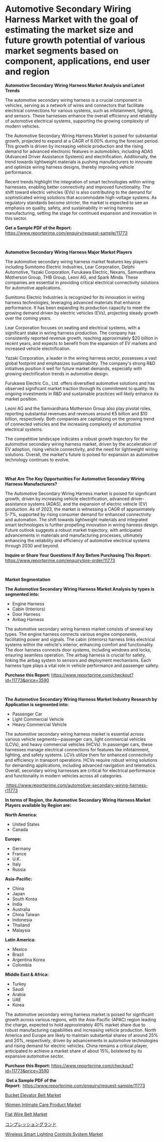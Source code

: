 <p><h1>Automotive Secondary Wiring Harness Market with the goal of estimating the market size and future growth potential of various market segments based on component, applications, end user and region</h1></p><p><strong>Automotive Secondary Wiring Harness Market Analysis and Latest Trends</strong></p>
<p><p>The automotive secondary wiring harness is a crucial component in vehicles, serving as a network of wires and connectors that facilitate electrical connections for various systems, such as infotainment, lighting, and sensors. These harnesses enhance the overall efficiency and reliability of automotive electrical systems, supporting the growing complexity of modern vehicles.</p><p>The Automotive Secondary Wiring Harness Market is poised for substantial growth, projected to expand at a CAGR of 6.00% during the forecast period. This growth is driven by increasing vehicle production and the rising demand for advanced electronic features in automobiles, including ADAS (Advanced Driver Assistance Systems) and electrification. Additionally, the trend towards lightweight materials is pushing manufacturers to innovate and optimize wiring harness designs, thereby improving vehicle performance.</p><p>Recent trends highlight the integration of smart technologies within wiring harnesses, enabling better connectivity and improved functionality. The shift toward electric vehicles (EVs) is also contributing to the demand for sophisticated wiring solutions that accommodate high-voltage systems. As regulatory standards become stricter, the market is expected to see an emphasis on quality, safety, and sustainability in wiring harness manufacturing, setting the stage for continued expansion and innovation in this sector.</p></p>
<p><strong>Get a Sample PDF of the Report:&nbsp;</strong> <a href="https://www.reportprime.com/enquiry/request-sample/11773">https://www.reportprime.com/enquiry/request-sample/11773</a></p>
<p>&nbsp;</p>
<p><strong>Automotive Secondary Wiring Harness Major Market Players</strong></p>
<p><p>The automotive secondary wiring harness market features key players including Sumitomo Electric Industries, Lear Corporation, Delphi Automotive, Yazaki Corporation, Furukawa Electric, Nexans, Samvardhana Motherson Group, THB Group, Leoni AG, and Spark Minda. These companies are essential in providing critical electrical connectivity solutions for automotive applications.</p><p>Sumitomo Electric Industries is recognized for its innovation in wiring harness technologies, leveraging advanced materials that enhance performance. It has been expanding its production capacity to meet the growing demand driven by electric vehicles (EVs), projecting steady growth over the coming years.</p><p>Lear Corporation focuses on seating and electrical systems, with a significant stake in wiring harness production. The company has consistently reported revenue growth, reaching approximately $20 billion in recent years, and expects to benefit from the expansion of EV markets and increased vehicle electrification.</p><p>Yazaki Corporation, a leader in the wiring harness sector, possesses a vast global footprint and emphasizes sustainability. The company's strong R&D initiatives position it well for future market demands, especially with growing electrification trends in automotive design.</p><p>Furukawa Electric Co., Ltd. offers diversified automotive solutions and has observed significant market traction through its commitment to quality. Its ongoing investments in R&D and sustainable practices will likely enhance its market position.</p><p>Leoni AG and the Samvardhana Motherson Group also play pivotal roles, reporting substantial revenues and revenues around €5 billion and $10 billion, respectively. Both companies are capitalizing on the growing trend of connected vehicles and the increasing complexity of automotive electrical systems.</p><p>The competitive landscape indicates a robust growth trajectory for the automotive secondary wiring harness market, driven by the acceleration of EV adoption, rising vehicle connectivity, and the need for lightweight wiring solutions. Overall, the market's future is poised for expansion as automotive technology continues to evolve.</p></p>
<p>&nbsp;</p>
<p><strong>What Are The Key Opportunities For Automotive Secondary Wiring Harness Manufacturers?</strong></p>
<p><p>The Automotive Secondary Wiring Harness market is poised for significant growth, driven by increasing vehicle electrification, advanced driver-assistance systems (ADAS), and the expansion of electric vehicle (EV) production. As of 2023, the market is witnessing a CAGR of approximately 5-7%, supported by rising consumer demand for enhanced connectivity and automation. The shift towards lightweight materials and integrated smart technologies is further propelling innovation in wiring harness design. Future outlook suggests a robust market trajectory, with anticipated advancements in materials and manufacturing processes, ultimately enhancing the reliability and efficiency of automotive electrical systems through 2030 and beyond.</p></p>
<p><strong>Inquire or Share Your Questions If Any Before Purchasing This Report:</strong> <a href="https://www.reportprime.com/enquiry/pre-order/11773">https://www.reportprime.com/enquiry/pre-order/11773</a></p>
<p>&nbsp;</p>
<p><strong>Market Segmentation</strong></p>
<p><strong>The Automotive Secondary Wiring Harness Market Analysis by types is segmented into:</strong></p>
<p><ul><li>Engine Harness</li><li>Cabin (Interiors)</li><li>Door Harness</li><li>Airbag Harness</li></ul></p>
<p><p>The automotive secondary wiring harness market consists of several key types. The engine harness connects various engine components, facilitating power and signals. The cabin (interiors) harness links electrical systems within the vehicle's interior, enhancing comfort and functionality. The door harness connects door systems, including windows and locks, ensuring seamless operation. The airbag harness is crucial for safety, linking the airbag system to sensors and deployment mechanisms. Each harness type plays a vital role in vehicle performance and passenger safety.</p></p>
<p><strong>Purchase this Report:&nbsp;</strong><a href="https://www.reportprime.com/checkout?id=11773&price=3590">https://www.reportprime.com/checkout?id=11773&price=3590</a></p>
<p>&nbsp;</p>
<p><strong>The Automotive Secondary Wiring Harness Market Industry Research by Application is segmented into:</strong></p>
<p><ul><li>Passenger Car</li><li>Light Commercial Vehicle</li><li>Heavy Commercial Vehicle</li></ul></p>
<p><p>The automotive secondary wiring harness market is essential across various vehicle segments—passenger cars, light commercial vehicles (LCVs), and heavy commercial vehicles (HCVs). In passenger cars, these harnesses manage electrical connections for features like infotainment, lighting, and safety systems. LCVs utilize them for enhanced connectivity and efficiency in transport operations. HCVs require robust wiring solutions for demanding applications, including advanced navigation and telematics. Overall, secondary wiring harnesses are critical for electrical performance and functionality in modern vehicles across all categories.</p></p>
<p><a href="https://www.reportprime.com/automotive-secondary-wiring-harness-r11773">&nbsp;https://www.reportprime.com/automotive-secondary-wiring-harness-r11773</a></p>
<p><strong>In terms of Region, the Automotive Secondary Wiring Harness Market Players available by Region are:</strong></p>
<p>
    <p> <strong> North America: </strong>
        <ul>
            <li>United States</li>
            <li>Canada</li>
        </ul>
        </p> 
    <p> <strong> Europe: </strong>
        <ul>
            <li>Germany</li>
            <li>France</li>
            <li>U.K.</li>
            <li>Italy</li>
            <li>Russia</li>
        </ul>
        </p> 
    <p> <strong> Asia-Pacific: </strong>
        <ul>
            <li>China</li>
            <li>Japan</li>
            <li>South Korea</li>
            <li>India</li>
            <li>Australia</li>
            <li>China Taiwan</li>
            <li>Indonesia</li>
            <li>Thailand</li>
            <li>Malaysia</li>
        </ul>
        </p> 
    <p> <strong> Latin America: </strong>
        <ul>
            <li>Mexico</li>
            <li>Brazil</li>
            <li>Argentina Korea</li>
            <li>Colombia</li>
        </ul>
        </p> 
    <p> <strong> Middle East & Africa: </strong>
        <ul>
            <li>Turkey</li>
            <li>Saudi</li>
            <li>Arabia</li>
            <li>UAE</li>
            <li>Korea</li>
        </ul>
    </p>
    </p>
<p><p>The automotive secondary wiring harness market is poised for significant growth across various regions, with the Asia-Pacific (APAC) region leading the charge, expected to hold approximately 40% market share due to robust manufacturing capabilities and increasing vehicle production. North America and Europe are likely to maintain substantial shares of around 25% and 20%, respectively, driven by advancements in automotive technologies and rising demand for electric vehicles. China remains a critical player, anticipated to achieve a market share of about 15%, bolstered by its expansive automotive sector.</p></p>
<p><strong>Purchase this Report: </strong><a href="https://www.reportprime.com/checkout?id=11773&price=3590">https://www.reportprime.com/checkout?id=11773&price=3590</a></p>
<p>&nbsp;<strong>Get a Sample PDF of the Report:&nbsp;&nbsp;</strong><a href="https://www.reportprime.com/enquiry/request-sample/11773">https://www.reportprime.com/enquiry/request-sample/11773</a></p>
<p><strong></strong></p>
<p><p><a href="https://medium.com/@kimvicki3211/bucket-elevator-belt-market-size-share-analysis-growth-trends-forecasts-2024-2031-ad70fe3e3c12">Bucket Elevator Belt Market</a></p><p><a href="https://issuu.com/reportprime-2/docs/women-intimate-care-product-market-size-2030.pptx">Women Intimate Care Product Market</a></p><p><a href="https://medium.com/@kimvicki3211/global-flat-wire-belt-market-focus-on-product-type-flexible-rigidity-end-user-and-region-2d56a1633010">Flat Wire Belt Market</a></p><p><a href="https://medium.com/@bproschd5/%E5%9C%A7%E7%B8%AE%E8%85%BA%E5%B8%82%E5%A0%B4-2024%E5%B9%B4-2031%E5%B9%B4-%E6%A5%AD%E7%95%8C%E3%81%AE%E6%B4%9E%E5%AF%9F%E3%81%A8%E6%8A%95%E8%B3%87%E6%A9%9F%E4%BC%9A-9d6d0dbff822">コンプレッショングランド</a></p><p><a href="https://issuu.com/reportprime-2/docs/wireless-smart-lighting-controls-system-market-siz">Wireless Smart Lighting Controls System Market</a></p></p>